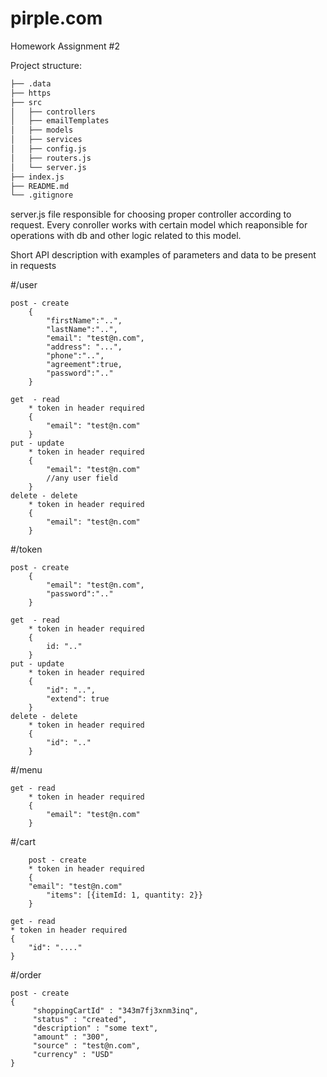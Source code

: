 # pirple.com
Homework Assignment #2
  
Project structure:
```bash
├── .data
├── https
├── src
│   ├── controllers
│   ├── emailTemplates
│   ├── models
│   ├── services
│   ├── config.js
│   ├── routers.js
│   └── server.js
├── index.js
├── README.md
└── .gitignore
```

  server.js file responsible for choosing proper controller according to request. Every conroller works with certain model which reaponsible for operations with db and other logic related to this model.  
  
Short API description with examples of parameters and data to be present in requests

#/user 

    post - create 
        {
            "firstName":"..",
            "lastName":"..",
            "email": "test@n.com",
            "address": "...",
            "phone":"..",
            "agreement":true,
            "password":".."
        }
        
    get  - read 
        * token in header required
        {
            "email": "test@n.com"
        }
    put - update
        * token in header required
        {
            "email": "test@n.com"
            //any user field
        }
    delete - delete 
        * token in header required
        {
            "email": "test@n.com"
        }
#/token

    post - create 
        {
            "email": "test@n.com",
            "password":".."
        }
        
    get  - read 
        * token in header required
        {
            id: ".."
        }
    put - update
        * token in header required
        {
        	"id": "..",
	        "extend": true
        }
    delete - delete 
        * token in header required
        {
            "id": ".."
        }
#/menu

	get - read 
        * token in header required
        {
            "email": "test@n.com"
        }
#/cart

        post - create 
    	* token in header required
        {
	    "email": "test@n.com"
            "items": [{itemId: 1, quantity: 2}}
        } 
	
	get - read
	* token in header required
	{
	    "id": "...." 
	}
#/order
	
	post - create 
	{
	     "shoppingCartId" : "343m7fj3xnm3inq",
	     "status" : "created",
	     "description" : "some text",
	     "amount" : "300",
	     "source" : "test@n.com",
	     "currency" : "USD" 
	}

